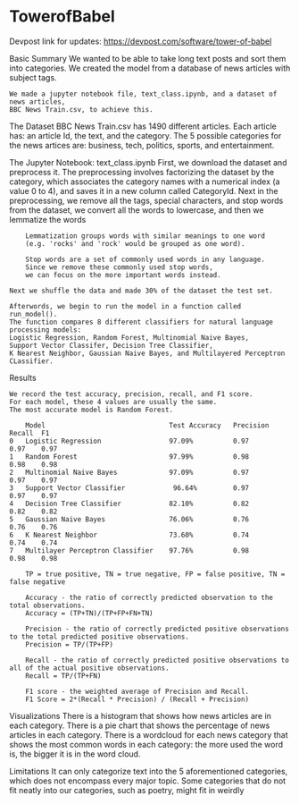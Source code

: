 # TowerofBabel
Devpost link for updates: https://devpost.com/software/tower-of-babel

Basic Summary
    We wanted to be able to take long text posts and sort them into categories. 
    We created the model from a database of news articles with subject tags.

    We made a jupyter notebook file, text_class.ipynb, and a dataset of news articles, 
    BBC News Train.csv, to achieve this.

The Dataset
    BBC News Train.csv has 1490 different articles. 
    Each article has: an article Id, the text, and the category.
    The 5 possible categories for the news artices are: 
    business, tech, politics, sports, and entertainment.

The Jupyter Notebook: text_class.ipynb
    First, we download the dataset and preprocess it.
    The preprocessing involves factorizing the dataset by the category,
    which associates the category names with a numerical index (a value 0 to 4), 
    and saves it in a new column called CategoryId.
    Next in the preprocessing, we remove all the tags, special characters, and stop words 
    from the dataset, we convert all the words to lowercase, and then we lemmatize the words
        
        Lemmatization groups words with similar meanings to one word 
        (e.g. 'rocks' and 'rock' would be grouped as one word).
        
        Stop words are a set of commonly used words in any language.
        Since we remove these commonly used stop words, 
        we can focus on the more important words instead.

    Next we shuffle the data and made 30% of the dataset the test set.
    
    Afterwords, we begin to run the model in a function called run_model().
    The function compares 8 different classifiers for natural language processing models:
    Logistic Regression, Random Forest, Multinomial Naive Bayes, 
    Support Vector Classifer, Decision Tree Classifier, 
    K Nearest Neighbor, Gaussian Naive Bayes, and Multilayered Perceptron CLassifier.

Results

    We record the test accuracy, precision, recall, and F1 score.
    For each model, these 4 values are usually the same.
    The most accurate model is Random Forest.

        Model	                            Test Accuracy	Precision	Recall	F1
    0	Logistic Regression	                97.09%	        0.97	    0.97	0.97
    1	Random Forest	                    97.99%	        0.98	    0.98	0.98
    2	Multinomial Naive Bayes	            97.09%	        0.97	    0.97	0.97
    3	Support Vector Classifier            96.64%	        0.97	    0.97	0.97
    4	Decision Tree Classifier            82.10%	        0.82	    0.82	0.82
    5	Gaussian Naive Bayes	            76.06%	        0.76	    0.76	0.76
    6	K Nearest Neighbor	                73.60%	        0.74	    0.74	0.74
    7   Multilayer Perceptron Classifier	97.76%	        0.98	    0.98	0.98

        TP = true positive, TN = true negative, FP = false positive, TN = false negative

        Accuracy - the ratio of correctly predicted observation to the total observations.
        Accuracy = (TP+TN)/(TP+FP+FN+TN)

        Precision - the ratio of correctly predicted positive observations to the total predicted positive observations.
        Precision = TP/(TP+FP)

        Recall - the ratio of correctly predicted positive observations to all of the actual positive observations.
        Recall = TP/(TP+FN)

        F1 score - the weighted average of Precision and Recall.
        F1 Score = 2*(Recall * Precision) / (Recall + Precision)

Visualizations
    There is a histogram that shows how news articles are in each category.
    There is a pie chart that shows the percentage of news articles in each category.
    There is a wordcloud for each news category that shows the most common words in each category:
    the more used the word is, the bigger it is in the word cloud.

Limitations
    It can only categorize text into the 5 aforementioned categories, which does
    not encompass every major topic. Some categories that do not fit neatly into our categories, 
    such as poetry, might fit in weirdly




